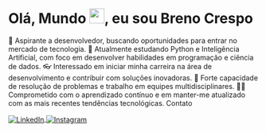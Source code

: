 <h1 align="left">Olá, Mundo <img src="https://raw.githubusercontent.com/kaueMarques/kaueMarques/master/hi.gif" height="30px">, eu sou Breno Crespo</h1>
🔭 Aspirante a desenvolvedor, buscando oportunidades para entrar no mercado de tecnologia.
📖 Atualmente estudando Python e Inteligência Artificial, com foco em desenvolver habilidades em programação e ciência de dados.
👓 Interessado em iniciar minha carreira na área de desenvolvimento e contribuir com soluções inovadoras.
📶 Forte capacidade de resolução de problemas e trabalho em equipes multidisciplinares.
🧑‍💻 Comprometido com o aprendizado contínuo e em manter-me atualizado com as mais recentes tendências tecnológicas.
Contato
<p align="left" style="background:transparent"> <a href="https://www.linkedin.com/in/breno-crespo-da-guia-053796169/](https://www.linkedin.com/in/breno-crespo-dev/)" target="_blank"> <img align="center" src="https://img.shields.io/badge/-BrenoCrespo-05122A?style=flat&logo=linkedin" alt="LinkedIn"/> </a> <a href="https://www.instagram.com/brenoc_crespo/" target="_blank"> <img align="center" src="https://img.shields.io/badge/-BrenoCrespo-05122A?style=flat&logo=instagram" alt="Instagram"/> </a> </p>
